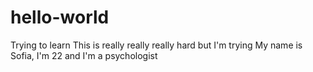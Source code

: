 # hello-world
Trying to learn
This is really really really hard but I'm trying
My name is Sofia, I'm 22 and I'm a psychologist
